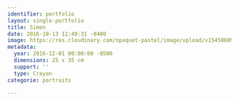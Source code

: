 ```yaml
---
identifier: portfolio
layout: single-portfolio
title: Simon
date: 2016-10-13 12:49:31 -0400
image: https://res.cloudinary.com/npaquet-pastel/image/upload/v1545068986/Simon-crayon-charcoal-25-X-35-cm-2016.jpg
metadata:
  year: 2016-12-01 00:00:00 -0500
  dimensions: 25 x 35 cm
  support: ''
  type: Crayon
categorie: portraits

---
```

